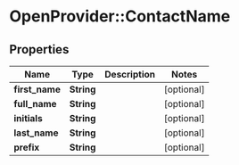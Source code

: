 # OpenProvider::ContactName

## Properties
Name | Type | Description | Notes
------------ | ------------- | ------------- | -------------
**first_name** | **String** |  | [optional] 
**full_name** | **String** |  | [optional] 
**initials** | **String** |  | [optional] 
**last_name** | **String** |  | [optional] 
**prefix** | **String** |  | [optional] 

